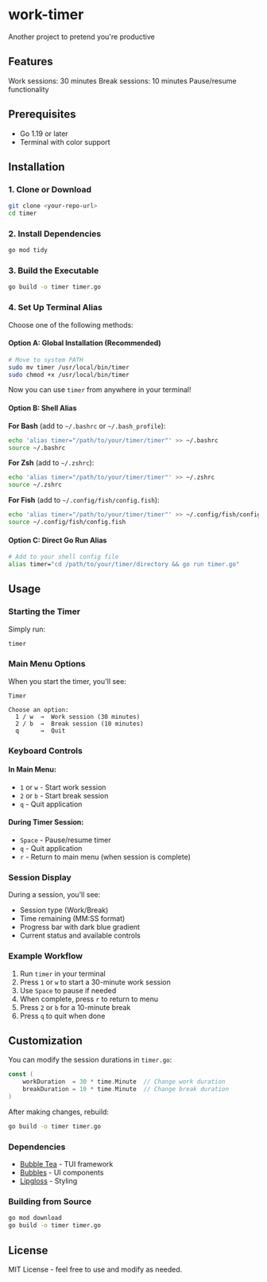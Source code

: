 # work-timer
Another project to pretend you're productive

## Features

Work sessions: 30 minutes
Break sessions: 10 minutes
Pause/resume functionality

## Prerequisites

- Go 1.19 or later
- Terminal with color support

## Installation

### 1. Clone or Download

```bash
git clone <your-repo-url>
cd timer
```

### 2. Install Dependencies

```bash
go mod tidy
```

### 3. Build the Executable

```bash
go build -o timer timer.go
```

### 4. Set Up Terminal Alias

Choose one of the following methods:

#### Option A: Global Installation (Recommended)

```bash
# Move to system PATH
sudo mv timer /usr/local/bin/timer
sudo chmod +x /usr/local/bin/timer
```

Now you can use `timer` from anywhere in your terminal!

#### Option B: Shell Alias

**For Bash** (add to `~/.bashrc` or `~/.bash_profile`):
```bash
echo 'alias timer="/path/to/your/timer/timer"' >> ~/.bashrc
source ~/.bashrc
```

**For Zsh** (add to `~/.zshrc`):
```bash
echo 'alias timer="/path/to/your/timer/timer"' >> ~/.zshrc
source ~/.zshrc
```

**For Fish** (add to `~/.config/fish/config.fish`):
```bash
echo 'alias timer="/path/to/your/timer/timer"' >> ~/.config/fish/config.fish
source ~/.config/fish/config.fish
```

#### Option C: Direct Go Run Alias

```bash
# Add to your shell config file
alias timer="cd /path/to/your/timer/directory && go run timer.go"
```

## Usage

### Starting the Timer

Simply run:
```bash
timer
```

### Main Menu Options

When you start the timer, you'll see:

```
Timer

Choose an option:
  1 / w  →  Work session (30 minutes)
  2 / b  →  Break session (10 minutes)
  q      →  Quit
```

### Keyboard Controls

#### In Main Menu:
- `1` or `w` - Start work session
- `2` or `b` - Start break session
- `q` - Quit application

#### During Timer Session:
- `Space` - Pause/resume timer
- `q` - Quit application
- `r` - Return to main menu (when session is complete)

### Session Display

During a session, you'll see:
- Session type (Work/Break)
- Time remaining (MM:SS format)
- Progress bar with dark blue gradient
- Current status and available controls

### Example Workflow

1. Run `timer` in your terminal
2. Press `1` or `w` to start a 30-minute work session
3. Use `Space` to pause if needed
4. When complete, press `r` to return to menu
5. Press `2` or `b` for a 10-minute break
6. Press `q` to quit when done

## Customization

You can modify the session durations in `timer.go`:

```go
const (
    workDuration  = 30 * time.Minute  // Change work duration
    breakDuration = 10 * time.Minute  // Change break duration
)
```

After making changes, rebuild:
```bash
go build -o timer timer.go
```

### Dependencies
- [Bubble Tea](https://github.com/charmbracelet/bubbletea) - TUI framework
- [Bubbles](https://github.com/charmbracelet/bubbles) - UI components
- [Lipgloss](https://github.com/charmbracelet/lipgloss) - Styling

### Building from Source
```bash
go mod download
go build -o timer timer.go
```

## License

MIT License - feel free to use and modify as needed.